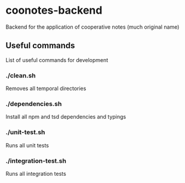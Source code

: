 # coonotes-backend
Backend for the application of cooperative notes (much original name)

## Useful commands

List of useful commands for development

### ./clean.sh
Removes all temporal directories

### ./dependencies.sh
Install all npm and tsd dependencies and typings

### ./unit-test.sh
Runs all unit tests

### ./integration-test.sh
Runs all integration tests
